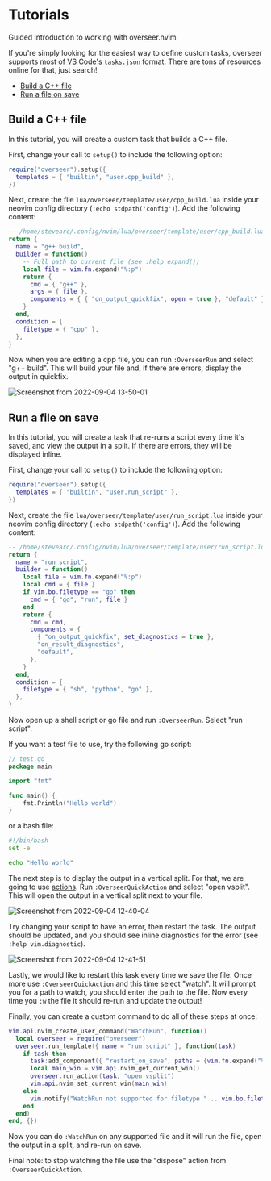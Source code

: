 # Tutorials

Guided introduction to working with overseer.nvim

If you're simply looking for the easiest way to define custom tasks, overseer supports [most of VS Code's `tasks.json`](guides.md#vs-code-tasks) format. There are tons of resources online for that, just search!

<!-- TOC -->

- [Build a C++ file](#build-a-c-file)
- [Run a file on save](#run-a-file-on-save)

<!-- /TOC -->

## Build a C++ file

In this tutorial, you will create a custom task that builds a C++ file.

First, change your call to `setup()` to include the following option:

```lua
require("overseer").setup({
  templates = { "builtin", "user.cpp_build" },
})
```

Next, create the file `lua/overseer/template/user/cpp_build.lua` inside your neovim config directory (`:echo stdpath('config')`). Add the following content:

```lua
-- /home/stevearc/.config/nvim/lua/overseer/template/user/cpp_build.lua
return {
  name = "g++ build",
  builder = function()
    -- Full path to current file (see :help expand())
    local file = vim.fn.expand("%:p")
    return {
      cmd = { "g++" },
      args = { file },
      components = { { "on_output_quickfix", open = true }, "default" },
    }
  end,
  condition = {
    filetype = { "cpp" },
  },
}
```

Now when you are editing a cpp file, you can run `:OverseerRun` and select "g++ build". This will build your file and, if there are errors, display the output in quickfix.

![Screenshot from 2022-09-04 13-50-01](https://user-images.githubusercontent.com/506791/188332938-4c8d84b0-d69e-4299-9202-0a857fd833ab.png)

## Run a file on save

In this tutorial, you will create a task that re-runs a script every time it's saved, and view the output in a split. If there are errors, they will be displayed inline.

First, change your call to `setup()` to include the following option:

```lua
require("overseer").setup({
  templates = { "builtin", "user.run_script" },
})
```

Next, create the file `lua/overseer/template/user/run_script.lua` inside your neovim config directory (`:echo stdpath('config')`). Add the following content:

```lua
-- /home/stevearc/.config/nvim/lua/overseer/template/user/run_script.lua
return {
  name = "run script",
  builder = function()
    local file = vim.fn.expand("%:p")
    local cmd = { file }
    if vim.bo.filetype == "go" then
      cmd = { "go", "run", file }
    end
    return {
      cmd = cmd,
      components = {
        { "on_output_quickfix", set_diagnostics = true },
        "on_result_diagnostics",
        "default",
      },
    }
  end,
  condition = {
    filetype = { "sh", "python", "go" },
  },
}
```

Now open up a shell script or go file and run `:OverseerRun`. Select "run script".

If you want a test file to use, try the following go script:

```go
// test.go
package main

import "fmt"

func main() {
	fmt.Println("Hello world")
}
```

or a bash file:

```bash
#!/bin/bash
set -e

echo "Hello world"
```

The next step is to display the output in a vertical split. For that, we are going to use [actions](guides.md#actions). Run `:OverseerQuickAction` and select "open vsplit". This will open the output in a vertical split next to your file.

![Screenshot from 2022-09-04 12-40-04](https://user-images.githubusercontent.com/506791/188330767-d680d200-0938-48d1-86ab-8e993745551d.png)

Try changing your script to have an error, then restart the task. The output should be updated, and you should see inline diagnostics for the error (see `:help vim.diagnostic`).

![Screenshot from 2022-09-04 12-41-51](https://user-images.githubusercontent.com/506791/188330827-d54af448-aedb-4652-a5f2-8d3d94e1cb31.png)

Lastly, we would like to restart this task every time we save the file. Once more use `:OverseerQuickAction` and this time select "watch". It will prompt you for a path to watch, you should enter the path to the file. Now every time you `:w` the file it should re-run and update the output!

Finally, you can create a custom command to do all of these steps at once:

```lua
vim.api.nvim_create_user_command("WatchRun", function()
  local overseer = require("overseer")
  overseer.run_template({ name = "run script" }, function(task)
    if task then
      task:add_component({ "restart_on_save", paths = {vim.fn.expand("%:p")} })
      local main_win = vim.api.nvim_get_current_win()
      overseer.run_action(task, "open vsplit")
      vim.api.nvim_set_current_win(main_win)
    else
      vim.notify("WatchRun not supported for filetype " .. vim.bo.filetype, vim.log.levels.ERROR)
    end
  end)
end, {})
```

Now you can do `:WatchRun` on any supported file and it will run the file, open the output in a split, and re-run on save.

Final note: to stop watching the file use the "dispose" action from `:OverseerQuickAction`.
